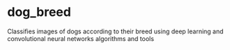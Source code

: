 # dog_breed
Classifies images of dogs according to their breed using deep learning and convolutional neural networks algorithms and tools
